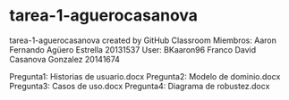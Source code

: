 # tarea-1-aguerocasanova
tarea-1-aguerocasanova created by GitHub Classroom
Miembros:
Aaron Fernando Agüero Estrella    20131537    User: BKaaron96
Franco David Casanova Gonzalez    20141674

Pregunta1: Historias de usuario.docx
Pregunta2: Modelo de dominio.docx
Pregunta3: Casos de uso.docx
Pregunta4: Diagrama de robustez.docx
